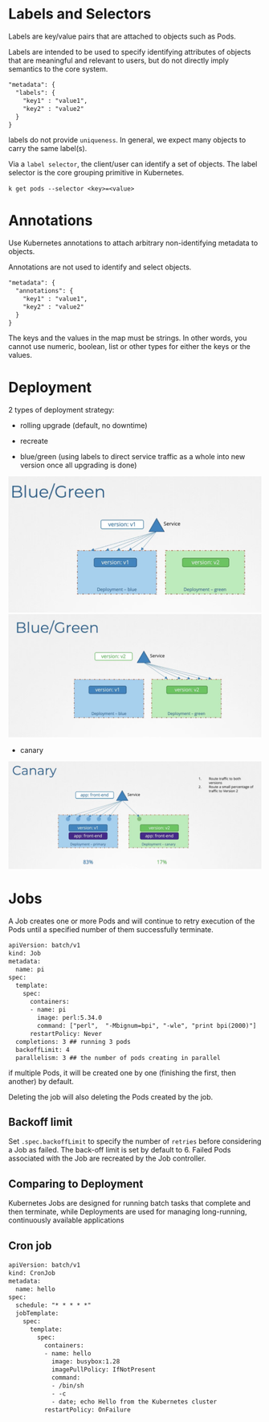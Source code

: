 # Labels and Selectors

Labels are key/value pairs that are attached to objects such as Pods.

Labels are intended to be used to specify identifying attributes of objects that are meaningful and relevant to users, but do not directly imply semantics to the core system.

```
"metadata": {
  "labels": {
    "key1" : "value1",
    "key2" : "value2"
  }
}
```

labels do not provide `uniqueness`. In general, we expect many objects to carry the same label(s).

Via a `label selector`, the client/user can identify a set of objects. The label selector is the core grouping primitive in Kubernetes.

`k get pods --selector <key>=<value>`

# Annotations

Use Kubernetes annotations to attach arbitrary non-identifying metadata to objects.

Annotations are not used to identify and select objects.

```
"metadata": {
  "annotations": {
    "key1" : "value1",
    "key2" : "value2"
  }
}
```

The keys and the values in the map must be strings. In other words, you cannot use numeric, boolean, list or other types for either the keys or the values.

# Deployment

2 types of deployment strategy:

- rolling upgrade (default, no downtime)
- recreate

- blue/green (using labels to direct service traffic as a whole into new version once all upgrading is done)

![blue](../assets/blue-dep.png)
![green](../assets/green-dep.png)

- canary

![canary](../assets/canary.png)

# Jobs

A Job creates one or more Pods and will continue to retry execution of the Pods until a specified number of them successfully terminate.

```
apiVersion: batch/v1
kind: Job
metadata:
  name: pi
spec:
  template:
    spec:
      containers:
      - name: pi
        image: perl:5.34.0
        command: ["perl",  "-Mbignum=bpi", "-wle", "print bpi(2000)"]
      restartPolicy: Never
  completions: 3 ## running 3 pods
  backoffLimit: 4
  parallelism: 3 ## the number of pods creating in parallel
```

if multiple Pods, it will be created one by one (finishing the first, then another) by default.

Deleting the job will also deleting the Pods created by the job.

## Backoff limit

Set `.spec.backoffLimit` to specify the number of `retries` before considering a Job as failed.
The back-off limit is set by default to 6.
Failed Pods associated with the Job are recreated by the Job controller.

## Comparing to Deployment

Kubernetes Jobs are designed for running batch tasks that complete and then terminate, while Deployments are used for managing long-running, continuously available applications

## Cron job

```
apiVersion: batch/v1
kind: CronJob
metadata:
  name: hello
spec:
  schedule: "* * * * *"
  jobTemplate:
    spec:
      template:
        spec:
          containers:
          - name: hello
            image: busybox:1.28
            imagePullPolicy: IfNotPresent
            command:
            - /bin/sh
            - -c
            - date; echo Hello from the Kubernetes cluster
          restartPolicy: OnFailure

```
